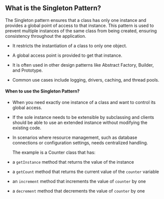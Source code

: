  ## What is the Singleton Pattern?
 
 The Singleton pattern ensures that a class has only one instance and provides a global point of access to that instance. This pattern is used to prevent multiple instances of the same class from being created, ensuring consistency throughout the application. 

* It restricts the instantiation of a class to only one object.

* A global access point is provided to get that instance.

* It is often used in other design patterns like Abstract Factory, Builder, and Prototype.

* Common use cases include logging, drivers, caching, and thread pools.

 #### When to use the Singleton Pattern?

* When you need exactly one instance of a class and want to control its global access.

* If the sole instance needs to be extensible by subclassing and clients should be able to use an extended instance without modifying the existing code.

* In scenarios where resource management, such as database connections or configuration settings, needs centralized handling.

  The example is a Counter class that has:

* a `getInstance` method that returns the value of the instance
* a `getCount` method that returns the current value of the `counter` variable
* an `increment` method that increments the value of `counter` by one
* a `decrement` method that decrements the value of `counter` by one

